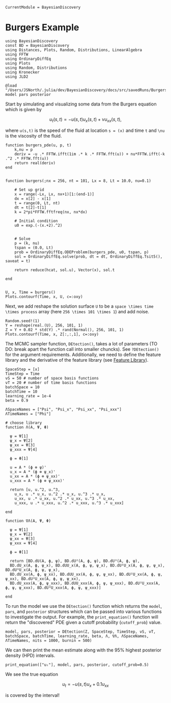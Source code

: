 ```@meta
CurrentModule = BayesianDiscovery
```

# Burgers Example


```@setup burgers
using BayesianDiscovery
const BD = BayesianDiscovery
using Distances, Plots, Random, Distributions, LinearAlgebra
using FFTW
using OrdinaryDiffEq
using Plots
using Random, Distributions
using Kronecker
using JLD2

@load "/Users/JSNorth/.julia/dev/BayesianDiscovery/docs/src/savedRuns/BurgersRun.jld2" model pars posterior

```


Start by simulating and visualizing some data from the Burgers equation which is given by 
```math
    u_t(s,t) = -u(s,t)u_{x}(s,t) + \nu u_{xx}(s,t),
```
where ``u(s,t)`` is the speed of the fluid at location ``s = (x)`` and time ``t`` and ``\nu`` is the viscosity of the fluid.


```@example burgers
function burgers_pde(u, p, t)
    k,nu = p
    deriv = -u .* FFTW.ifft(1im .* k .* FFTW.fft(u)) + nu*FFTW.ifft(-k .^2 .* FFTW.fft(u))
    return real(deriv)
end


function burgers(;nx = 256, nt = 101, Lx = 8, Lt = 10.0, nu=0.1)

    # Set up grid
    x = range(-Lx, Lx, nx+1)[1:(end-1)]
    dx = x[2] - x[1]
    t = range(0, Lt, nt)
    dt = t[2]-t[1]
    k = 2*pi*FFTW.fftfreq(nx, nx*dx)

    # Initial condition
    u0 = exp.(-(x.+2).^2)


    # Solve
    p = (k, nu)
    tspan = (0.0, Lt)
    prob = OrdinaryDiffEq.ODEProblem(burgers_pde, u0, tspan, p)
    sol = OrdinaryDiffEq.solve(prob, dt = dt, OrdinaryDiffEq.Tsit5(), saveat = t)

    return reduce(hcat, sol.u), Vector(x), sol.t
    
end


U, x, Time = burgers()
Plots.contourf(Time, x, U, c=:oxy)
```

Next, we add reshape the solution surface ``U`` to be a ``space \times time \times process`` array (here ``256 \times 101 \times 1``) and add noise.
```@example burgers
Random.seed!(1)
Y = reshape(real.(U), 256, 101, 1)
Z = Y + 0.02 * std(Y) .* rand(Normal(), 256, 101, 1)
Plots.contourf(Time, x, Z[:,:,1], c=:oxy)
```

The MCMC sampler function, `DEtection()`, takes a lot of parameters (TO DO: break apart the function call into smaller chuncks). See `?DEtection()` for the argument requirements. Additionally, we need to define the feature library and the derivative of the feature library (see [Feature Library](@ref)).

```@example burgers
SpaceStep = [x]
TimeStep = Time
νS = 50 # number of space basis functions
νT = 20 # number of time basis functions
batchSpace = 10
batchTime = 10
learning_rate = 1e-4
beta = 0.9

ΛSpaceNames = ["Psi", "Psi_x", "Psi_xx", "Psi_xxx"]
ΛTimeNames = ["Phi"]

# choose library
function Λ(A, Ψ, Φ)
    
  ψ = Ψ[1]
  ψ_x = Ψ[2]
  ψ_xx = Ψ[3]
  ψ_xxx = Ψ[4]

  ϕ = Φ[1]

  u = A * (ϕ ⊗ ψ)'
  u_x = A * (ϕ ⊗ ψ_x)'
  u_xx = A * (ϕ ⊗ ψ_xx)'
  u_xxx = A * (ϕ ⊗ ψ_xxx)'

  return [u, u.^2, u.^3,
    u_x, u .* u_x, u.^2 .* u_x, u.^3 .* u_x,
    u_xx, u .* u_xx, u.^2 .* u_xx, u.^3 .* u_xx,
    u_xxx, u .* u_xxx, u.^2 .* u_xxx, u.^3 .* u_xxx]

end

function ∇Λ(A, Ψ, Φ)
  
  ψ = Ψ[1]
  ψ_x = Ψ[2]
  ψ_xx = Ψ[3]
  ψ_xxx = Ψ[4]

  ϕ = Φ[1]

  return [BD.dU(A, ϕ, ψ), BD.dU²(A, ϕ, ψ), BD.dU³(A, ϕ, ψ),
  BD.dU_x(A, ϕ, ψ_x), BD.dUU_x(A, ϕ, ψ, ψ_x), BD.dU²U_x(A, ϕ, ψ, ψ_x), BD.dU³U_x(A, ϕ, ψ, ψ_x),
  BD.dU_xx(A, ϕ, ψ_xx), BD.dUU_xx(A, ϕ, ψ, ψ_xx), BD.dU²U_xx(A, ϕ, ψ, ψ_xx), BD.dU³U_xx(A, ϕ, ψ, ψ_xx),
  BD.dU_xxx(A, ϕ, ψ_xxx), BD.dUU_xxx(A, ϕ, ψ, ψ_xxx), BD.dU²U_xxx(A, ϕ, ψ, ψ_xxx), BD.dU³U_xxx(A, ϕ, ψ, ψ_xxx)]

end
```


To run the model we use the `DEtection()` function which returns the `model`, `pars`, and `posterior` structures which can be passed into various functions to investigate the output. For example, the `print_equation()` function will return the "discovered" PDE given a cutoff probability (`cutoff_prob`) value.
<!-- ```@example -->
```
model, pars, posterior = DEtection(Z, SpaceStep, TimeStep, νS, νT, batchSpace, batchTime, learning_rate, beta, Λ, ∇Λ, ΛSpaceNames, ΛTimeNames, nits = 1000, burnin = 500)
```

We can then print the mean estimate along with the 95% highest posterior density (HPD) intervals.
```@example burgers
print_equation(["uₜ"], model, pars, posterior, cutoff_prob=0.5)
```

We see the true equation
```math
    u_t = -u(s,t)u_{x} + 0.1 u_{xx}
```
is covered by the interval!
